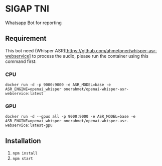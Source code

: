 # SIGAP TNI

Whatsapp Bot for reporting

## Requirement

This bot need (Whisper ASR)[https://github.com/ahmetoner/whisper-asr-webservice] to process the audio, please run the container using this command first:

### CPU

```
docker run -d -p 9000:9000 -e ASR_MODEL=base -e ASR_ENGINE=openai_whisper onerahmet/openai-whisper-asr-webservice:latest
```

### GPU

```
docker run -d --gpus all -p 9000:9000 -e ASR_MODEL=base -e ASR_ENGINE=openai_whisper onerahmet/openai-whisper-asr-webservice:latest-gpu
```

## Installation

1. `npm install`
2. `npm start`
